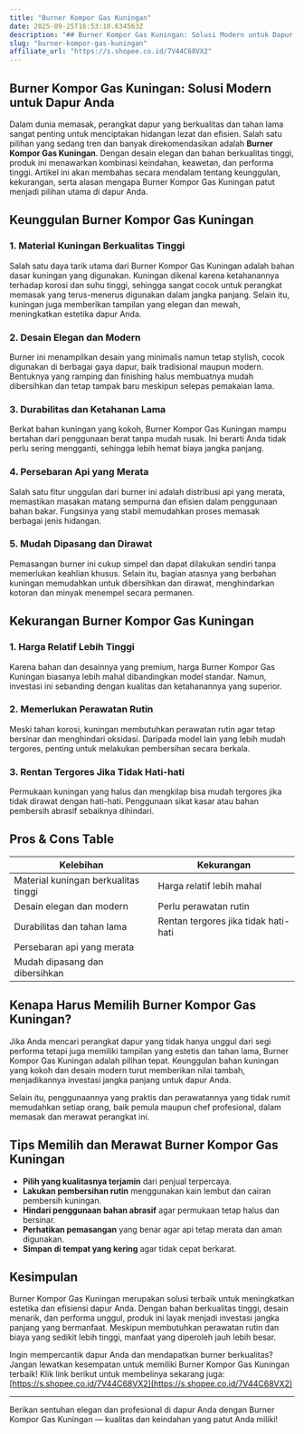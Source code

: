 ```yaml
---
title: "Burner Kompor Gas Kuningan"
date: 2025-09-25T16:53:10.634563Z
description: "## Burner Kompor Gas Kuningan: Solusi Modern untuk Dapur Anda..."
slug: "burner-kompor-gas-kuningan"
affiliate_url: "https://s.shopee.co.id/7V44C68VX2"
---
```

## Burner Kompor Gas Kuningan: Solusi Modern untuk Dapur Anda

Dalam dunia memasak, perangkat dapur yang berkualitas dan tahan lama sangat penting untuk menciptakan hidangan lezat dan efisien. Salah satu pilihan yang sedang tren dan banyak direkomendasikan adalah **Burner Kompor Gas Kuningan**. Dengan desain elegan dan bahan berkualitas tinggi, produk ini menawarkan kombinasi keindahan, keawetan, dan performa tinggi. Artikel ini akan membahas secara mendalam tentang keunggulan, kekurangan, serta alasan mengapa Burner Kompor Gas Kuningan patut menjadi pilihan utama di dapur Anda.

## Keunggulan Burner Kompor Gas Kuningan

### 1. Material Kuningan Berkualitas Tinggi

Salah satu daya tarik utama dari Burner Kompor Gas Kuningan adalah bahan dasar kuningan yang digunakan. Kuningan dikenal karena ketahanannya terhadap korosi dan suhu tinggi, sehingga sangat cocok untuk perangkat memasak yang terus-menerus digunakan dalam jangka panjang. Selain itu, kuningan juga memberikan tampilan yang elegan dan mewah, meningkatkan estetika dapur Anda.

### 2. Desain Elegan dan Modern

Burner ini menampilkan desain yang minimalis namun tetap stylish, cocok digunakan di berbagai gaya dapur, baik tradisional maupun modern. Bentuknya yang ramping dan finishing halus membuatnya mudah dibersihkan dan tetap tampak baru meskipun selepas pemakaian lama.

### 3. Durabilitas dan Ketahanan Lama

Berkat bahan kuningan yang kokoh, Burner Kompor Gas Kuningan mampu bertahan dari penggunaan berat tanpa mudah rusak. Ini berarti Anda tidak perlu sering mengganti, sehingga lebih hemat biaya jangka panjang.

### 4. Persebaran Api yang Merata

Salah satu fitur unggulan dari burner ini adalah distribusi api yang merata, memastikan masakan matang sempurna dan efisien dalam penggunaan bahan bakar. Fungsinya yang stabil memudahkan proses memasak berbagai jenis hidangan.

### 5. Mudah Dipasang dan Dirawat

Pemasangan burner ini cukup simpel dan dapat dilakukan sendiri tanpa memerlukan keahlian khusus. Selain itu, bagian atasnya yang berbahan kuningan memudahkan untuk dibersihkan dan dirawat, menghindarkan kotoran dan minyak menempel secara permanen.

## Kekurangan Burner Kompor Gas Kuningan

### 1. Harga Relatif Lebih Tinggi

Karena bahan dan desainnya yang premium, harga Burner Kompor Gas Kuningan biasanya lebih mahal dibandingkan model standar. Namun, investasi ini sebanding dengan kualitas dan ketahanannya yang superior.

### 2. Memerlukan Perawatan Rutin

Meski tahan korosi, kuningan membutuhkan perawatan rutin agar tetap bersinar dan menghindari oksidasi. Daripada model lain yang lebih mudah tergores, penting untuk melakukan pembersihan secara berkala.

### 3. Rentan Tergores Jika Tidak Hati-hati

Permukaan kuningan yang halus dan mengkilap bisa mudah tergores jika tidak dirawat dengan hati-hati. Penggunaan sikat kasar atau bahan pembersih abrasif sebaiknya dihindari.

## Pros & Cons Table

| **Kelebihan**                               | **Kekurangan**                                |
|--------------------------------------------|----------------------------------------------|
| Material kuningan berkualitas tinggi      | Harga relatif lebih mahal                  |
| Desain elegan dan modern                  | Perlu perawatan rutin                     |
| Durabilitas dan tahan lama               | Rentan tergores jika tidak hati-hati     |
| Persebaran api yang merata               |                                              |
| Mudah dipasang dan dibersihkan           |                                              |

## Kenapa Harus Memilih Burner Kompor Gas Kuningan?

Jika Anda mencari perangkat dapur yang tidak hanya unggul dari segi performa tetapi juga memiliki tampilan yang estetis dan tahan lama, Burner Kompor Gas Kuningan adalah pilihan tepat. Keunggulan bahan kuningan yang kokoh dan desain modern turut memberikan nilai tambah, menjadikannya investasi jangka panjang untuk dapur Anda.

Selain itu, penggunaannya yang praktis dan perawatannya yang tidak rumit memudahkan setiap orang, baik pemula maupun chef profesional, dalam memasak dan merawat perangkat ini.

## Tips Memilih dan Merawat Burner Kompor Gas Kuningan

- **Pilih yang kualitasnya terjamin** dari penjual terpercaya.
- **Lakukan pembersihan rutin** menggunakan kain lembut dan cairan pembersih kuningan.
- **Hindari penggunaan bahan abrasif** agar permukaan tetap halus dan bersinar.
- **Perhatikan pemasangan** yang benar agar api tetap merata dan aman digunakan.
- **Simpan di tempat yang kering** agar tidak cepat berkarat.

## Kesimpulan

Burner Kompor Gas Kuningan merupakan solusi terbaik untuk meningkatkan estetika dan efisiensi dapur Anda. Dengan bahan berkualitas tinggi, desain menarik, dan performa unggul, produk ini layak menjadi investasi jangka panjang yang bermanfaat. Meskipun membutuhkan perawatan rutin dan biaya yang sedikit lebih tinggi, manfaat yang diperoleh jauh lebih besar.

Ingin mempercantik dapur Anda dan mendapatkan burner berkualitas? Jangan lewatkan kesempatan untuk memiliki Burner Kompor Gas Kuningan terbaik! Klik link berikut untuk membelinya sekarang juga: [https://s.shopee.co.id/7V44C68VX2](https://s.shopee.co.id/7V44C68VX2)

---

Berikan sentuhan elegan dan profesional di dapur Anda dengan Burner Kompor Gas Kuningan — kualitas dan keindahan yang patut Anda miliki!